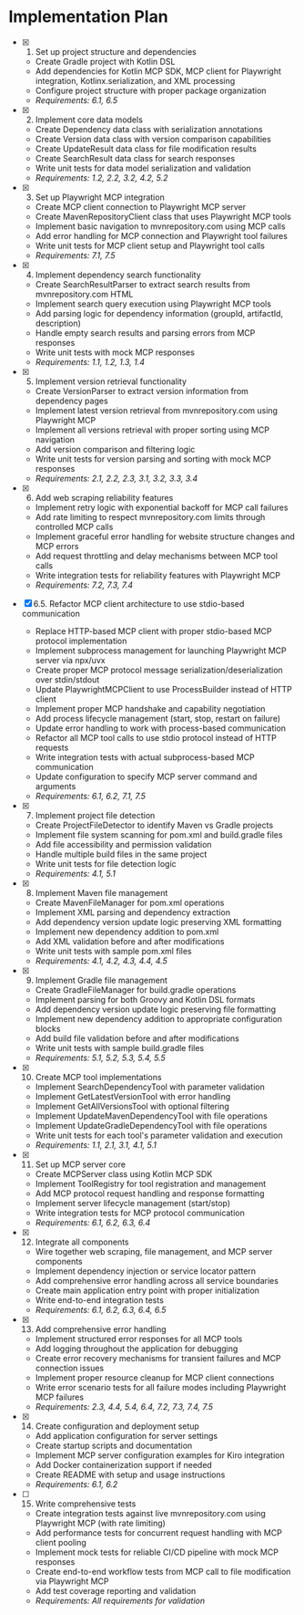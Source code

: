 # Implementation Plan

- [x] 1. Set up project structure and dependencies
  - Create Gradle project with Kotlin DSL
  - Add dependencies for Kotlin MCP SDK, MCP client for Playwright integration, Kotlinx.serialization, and XML processing
  - Configure project structure with proper package organization
  - _Requirements: 6.1, 6.5_

- [x] 2. Implement core data models
  - Create Dependency data class with serialization annotations
  - Create Version data class with version comparison capabilities
  - Create UpdateResult data class for file modification results
  - Create SearchResult data class for search responses
  - Write unit tests for data model serialization and validation
  - _Requirements: 1.2, 2.2, 3.2, 4.2, 5.2_

- [x] 3. Set up Playwright MCP integration
  - Create MCP client connection to Playwright MCP server
  - Create MavenRepositoryClient class that uses Playwright MCP tools
  - Implement basic navigation to mvnrepository.com using MCP calls
  - Add error handling for MCP connection and Playwright tool failures
  - Write unit tests for MCP client setup and Playwright tool calls
  - _Requirements: 7.1, 7.5_

- [x] 4. Implement dependency search functionality
  - Create SearchResultParser to extract search results from mvnrepository.com HTML
  - Implement search query execution using Playwright MCP tools
  - Add parsing logic for dependency information (groupId, artifactId, description)
  - Handle empty search results and parsing errors from MCP responses
  - Write unit tests with mock MCP responses
  - _Requirements: 1.1, 1.2, 1.3, 1.4_

- [x] 5. Implement version retrieval functionality
  - Create VersionParser to extract version information from dependency pages
  - Implement latest version retrieval from mvnrepository.com using Playwright MCP
  - Implement all versions retrieval with proper sorting using MCP navigation
  - Add version comparison and filtering logic
  - Write unit tests for version parsing and sorting with mock MCP responses
  - _Requirements: 2.1, 2.2, 2.3, 3.1, 3.2, 3.3, 3.4_

- [x] 6. Add web scraping reliability features
  - Implement retry logic with exponential backoff for MCP call failures
  - Add rate limiting to respect mvnrepository.com limits through controlled MCP calls
  - Implement graceful error handling for website structure changes and MCP errors
  - Add request throttling and delay mechanisms between MCP tool calls
  - Write integration tests for reliability features with Playwright MCP
  - _Requirements: 7.2, 7.3, 7.4_

- [x] 6.5. Refactor MCP client architecture to use stdio-based communication
  - Replace HTTP-based MCP client with proper stdio-based MCP protocol implementation
  - Implement subprocess management for launching Playwright MCP server via npx/uvx
  - Create proper MCP protocol message serialization/deserialization over stdin/stdout
  - Update PlaywrightMCPClient to use ProcessBuilder instead of HTTP client
  - Implement proper MCP handshake and capability negotiation
  - Add process lifecycle management (start, stop, restart on failure)
  - Update error handling to work with process-based communication
  - Refactor all MCP tool calls to use stdio protocol instead of HTTP requests
  - Write integration tests with actual subprocess-based MCP communication
  - Update configuration to specify MCP server command and arguments
  - _Requirements: 6.1, 6.2, 7.1, 7.5_

- [x] 7. Implement project file detection
  - Create ProjectFileDetector to identify Maven vs Gradle projects
  - Implement file system scanning for pom.xml and build.gradle files
  - Add file accessibility and permission validation
  - Handle multiple build files in the same project
  - Write unit tests for file detection logic
  - _Requirements: 4.1, 5.1_

- [x] 8. Implement Maven file management
  - Create MavenFileManager for pom.xml operations
  - Implement XML parsing and dependency extraction
  - Add dependency version update logic preserving XML formatting
  - Implement new dependency addition to pom.xml
  - Add XML validation before and after modifications
  - Write unit tests with sample pom.xml files
  - _Requirements: 4.1, 4.2, 4.3, 4.4, 4.5_

- [x] 9. Implement Gradle file management
  - Create GradleFileManager for build.gradle operations
  - Implement parsing for both Groovy and Kotlin DSL formats
  - Add dependency version update logic preserving file formatting
  - Implement new dependency addition to appropriate configuration blocks
  - Add build file validation before and after modifications
  - Write unit tests with sample build.gradle files
  - _Requirements: 5.1, 5.2, 5.3, 5.4, 5.5_

- [x] 10. Create MCP tool implementations
  - Implement SearchDependencyTool with parameter validation
  - Implement GetLatestVersionTool with error handling
  - Implement GetAllVersionsTool with optional filtering
  - Implement UpdateMavenDependencyTool with file operations
  - Implement UpdateGradleDependencyTool with file operations
  - Write unit tests for each tool's parameter validation and execution
  - _Requirements: 1.1, 2.1, 3.1, 4.1, 5.1_

- [x] 11. Set up MCP server core
  - Create MCPServer class using Kotlin MCP SDK
  - Implement ToolRegistry for tool registration and management
  - Add MCP protocol request handling and response formatting
  - Implement server lifecycle management (start/stop)
  - Write integration tests for MCP protocol communication
  - _Requirements: 6.1, 6.2, 6.3, 6.4_

- [x] 12. Integrate all components
  - Wire together web scraping, file management, and MCP server components
  - Implement dependency injection or service locator pattern
  - Add comprehensive error handling across all service boundaries
  - Create main application entry point with proper initialization
  - Write end-to-end integration tests
  - _Requirements: 6.1, 6.2, 6.3, 6.4, 6.5_

- [x] 13. Add comprehensive error handling
  - Implement structured error responses for all MCP tools
  - Add logging throughout the application for debugging
  - Create error recovery mechanisms for transient failures and MCP connection issues
  - Implement proper resource cleanup for MCP client connections
  - Write error scenario tests for all failure modes including Playwright MCP failures
  - _Requirements: 2.3, 4.4, 5.4, 6.4, 7.2, 7.3, 7.4, 7.5_

- [x] 14. Create configuration and deployment setup
  - Add application configuration for server settings
  - Create startup scripts and documentation
  - Implement MCP server configuration examples for Kiro integration
  - Add Docker containerization support if needed
  - Create README with setup and usage instructions
  - _Requirements: 6.1, 6.2_

- [ ] 15. Write comprehensive tests
  - Create integration tests against live mvnrepository.com using Playwright MCP (with rate limiting)
  - Add performance tests for concurrent request handling with MCP client pooling
  - Implement mock tests for reliable CI/CD pipeline with mock MCP responses
  - Create end-to-end workflow tests from MCP call to file modification via Playwright MCP
  - Add test coverage reporting and validation
  - _Requirements: All requirements for validation_